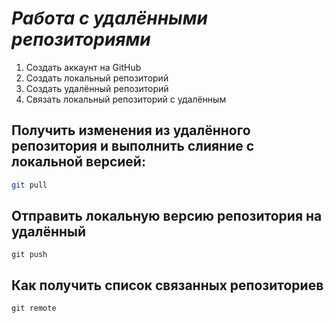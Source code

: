 # *Работа с удалёнными репозиториями*

1. Создать аккаунт на GitHub
2. Создать локальный репозиторий
3. Создать удалённый репозиторий
4. Связать локальный репозиторий с удалённым

## Получить изменения из удалённого репозитория и выполнить слияние с локальной версией:

```bash
git pull 
```

## Отправить локальную версию репозитория на удалённый

`git push`

## Как получить список связанных репозиториев

`git remote`
